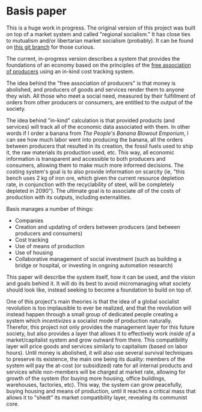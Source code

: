 # Basis paper

This is a huge work in progress. The original version of this project was built on top of a market system and called "regional socialism." It has close ties to mutualism and/or libertarian market socialism (probably). It can be found on [this git branch](https://gitlab.com/basis-/whitepaper/tree/regional-socialism.market-model.v1) for those curious.

The current, in-progress version describes a system that provides the foundations of an economy based on the principles of the [free association of producers](https://en.wikipedia.org/wiki/Free_association_(Marxism_and_anarchism)) using an in-kind cost tracking system.

The idea behind the "free association of producers" is that money is abolished, and producers of goods and services render them to anyone they wish. All those who meet a social need, measured by their fulfillment of orders from other producers or consumers, are entitled to the output of the society. 

The idea behind "in-kind" calculation is that provided products (and services) will track all of the economic data associated with them. In other words if I order a banana from *The People's Banana Blowout Emporium*, I can see how much labor went into producing the banana, all the orders between producers that resulted in its creation, the fossil fuels used to ship it, the raw materials its production used, etc. This way, all economic information is transparent and accessible to both producers and consumers, allowing them to make much more informed decisions. The costing system's goal is to also provide information on scarcity (ie, "this bench uses 2 kg of iron ore, which given the current resource depletion rate, in conjunction with the recyclability of steel, will be completely depleted in 2090"). The ultimate goal is to associate *all* of the costs of production with its outputs, including externalities.

Basis manages a number of things:

- Companies
- Creation and updating of orders between producers (and between producers and consumers)
- Cost tracking
- Use of means of production
- Use of housing
- Collaborative management of social investment (such as building a bridge or hospital, or investing in ongoing automation research)

This paper will describe the system itself, how it can be used, and the vision and goals behind it. It will do its best to avoid micromanaging what society should look like, instead seeking to become a foundation to build on top of.

One of this project's main theories is that the idea of a global socialist revolution is too implausible to ever be realized, and that the revolution will instead happen through a small group of dedicated people creating a system which *incentivizes* a socialist mode of production naturally. Therefor, this project not only provides the management layer for this future society, but also provides a layer that allows it to effectively work *inside of* a market/capitalist system and grow outward from there. This compatibility layer will price goods and services similarly to capitalism (based on labor hours). Until money is abolished, it will also use several survival techniques to preserve its existence, the main one being its duality: members of the system will pay the at-cost (or subsidized) rate for all internal products and services while non-members will be charged at market rate, allowing for growth of the system (for buying more housing, office buildings, warehouses, factories, etc). This way, the system can grow peacefully, buying housing and means of production, until it reaches a critical mass that allows it to "shedt" its market compatibility layer, revealing its communist core.
